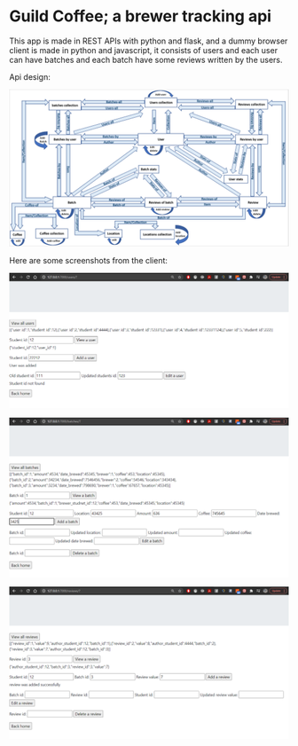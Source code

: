 # Guild Coffee; a brewer tracking api

This app is made in REST APIs with python and flask, and a dummy browser client is made in python and javascript, it consists of users and each user can have batches and each batch have some reviews written by the users.

Api design:


![alt text](https://github.com/FadyTawfeek/coffee-api/blob/master/api_design.PNG)


Here are some screenshots from the client:


![alt text](https://github.com/FadyTawfeek/coffee-api/blob/master/coffee-api-users.PNG)


![alt text](https://github.com/FadyTawfeek/coffee-api/blob/master/coffee-api-batches.PNG)


![alt text](https://github.com/FadyTawfeek/coffee-api/blob/master/coffee-api-reviews.PNG)


